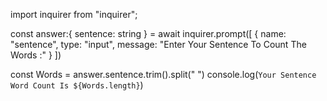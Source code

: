 import inquirer from "inquirer";

const answer:{
    sentence: string
} = await inquirer.prompt([
    {
        name: "sentence",
        type: "input",
        message: "Enter Your Sentence To Count The Words :"
    }
])

const Words = answer.sentence.trim().split(" ") 
console.log(`Your Sentence Word Count Is ${Words.length}`)
